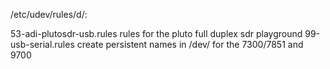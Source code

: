 /etc/udev/rules/d/:

53-adi-plutosdr-usb.rules  	rules for the pluto full duplex sdr playground
99-usb-serial.rules		create persistent names in /dev/ for the 7300/7851 and 9700



